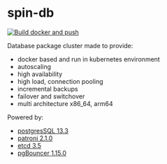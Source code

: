 # spin-db

[![Build docker and push](https://github.com/iliadmitriev/spin-db/actions/workflows/docker-build-push.yml/badge.svg)](https://github.com/iliadmitriev/spin-db/actions/workflows/docker-build-push.yml)

Database package cluster made to provide:
* docker based and run in kubernetes environment
* autoscaling
* high availability 
* high load, connection pooling
* incremental backups
* failover and switchover
* multi architecture x86_64, arm64

Powered by:
* [postgresSQL 13.3](https://www.postgresql.org)
* [patroni 2.1.0](https://patroni.readthedocs.io/en/latest/)
* [etcd 3.5](https://etcd.io)
* [pgBouncer 1.15.0](https://www.pgbouncer.org/2020/11/pgbouncer-1-15-0)
